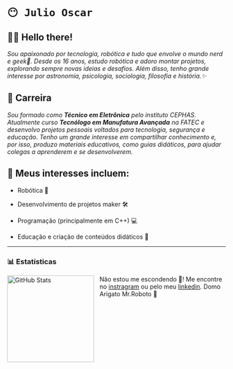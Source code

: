
# **`😶 Julio Oscar`**

## **👋🏻 Hello there!**


 
*Sou apaixonado por tecnologia, robótica e tudo que envolve o mundo nerd e geek👾. Desde os 16 anos, estudo robótica e adoro montar projetos, explorando sempre novas ideias e desafios. Além disso, tenho grande interesse por astronomia, psicologia, sociologia, filosofia e história.✨*

## 💼 Carreira

 *Sou formado como **Técnico em Eletrônica** pelo instituto CEPHAS. Atualmente curso **Tecnólogo em Manufatura Avançada** na FATEC e desenvolvo projetos pessoais voltados para tecnologia, segurança e educação. Tenho um grande interesse em compartilhar conhecimento e, por isso, produzo materiais educativos, como guias didáticos, para ajudar colegas a aprenderem e se desenvolverem.*

## 🔧 Meus interesses incluem:

- Robótica 🦾

- Desenvolvimento de projetos maker 🛠

- Programação (principalmente em C++) 💻

- Educação e criação de conteúdos didáticos 📖


---

### 📊 Estatísticas

<p>
  <img 
    align="left" 
    alt="GitHub Stats" 
    height="200" 
    style="padding-right: 10px;" 
    src="https://github-readme-stats.vercel.app/api?username=Xulio1337&show_icons=true&theme=tokyonight&include_all_commits=true&locale=pt-br" 
  />
 
 Não estou me escondendo 👻! Me encontre no [instragram](https://www.instagram.com/xulio1337/) ou pelo meu [linkedin](https://www.linkedin.com/in/julio1337oscar/). Domo Arigato Mr.Roboto 🤖

